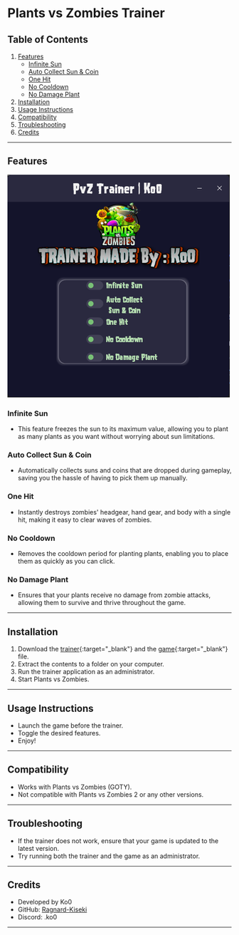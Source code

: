 # Plants vs Zombies Trainer

## Table of Contents
1. [Features](#features)
   - [Infinite Sun](#infinite-sun)
   - [Auto Collect Sun & Coin](#auto-collect-sun--coin)
   - [One Hit](#one-hit)
   - [No Cooldown](#no-cooldown)
   - [No Damage Plant](#no-damage-plant)
2. [Installation](#installation)
3. [Usage Instructions](#usage-instructions)
4. [Compatibility](#compatibility)
5. [Troubleshooting](#troubleshooting)
6. [Credits](#credits)

---

## Features
![Features](Features.png)
### Infinite Sun
- This feature freezes the sun to its maximum value, allowing you to plant as many plants as you want without worrying about sun limitations.

### Auto Collect Sun & Coin
- Automatically collects suns and coins that are dropped during gameplay, saving you the hassle of having to pick them up manually.

### One Hit
- Instantly destroys zombies' headgear, hand gear, and body with a single hit, making it easy to clear waves of zombies.

### No Cooldown
- Removes the cooldown period for planting plants, enabling you to place them as quickly as you can click.

### No Damage Plant
- Ensures that your plants receive no damage from zombie attacks, allowing them to survive and thrive throughout the game.

---

## Installation
1. Download the [trainer](https://github.com/Ragnard-Kiseki/PvZTrainer/releases/latest){:target="_blank"} and the [game](https://github.com/Ragnard-Kiseki/PvZTrainer/releases/latest){:target="_blank"} file.
2. Extract the contents to a folder on your computer.
3. Run the trainer application as an administrator.
4. Start Plants vs Zombies.

---

## Usage Instructions
- Launch the game before the trainer.
- Toggle the desired features.
- Enjoy!

---

## Compatibility
- Works with Plants vs Zombies (GOTY).
- Not compatible with Plants vs Zombies 2 or any other versions.

---

## Troubleshooting
- If the trainer does not work, ensure that your game is updated to the latest version.
- Try running both the trainer and the game as an administrator.

---

## Credits
- Developed by Ko0  
- GitHub: [Ragnard-Kiseki](https://github.com/Ragnard-Kiseki)  
- Discord: .ko0

---
